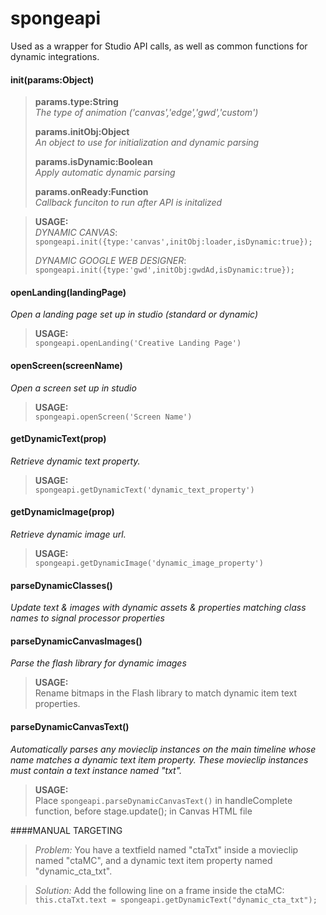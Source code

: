 # spongeapi
Used as a wrapper for Studio API calls, as well as common functions for dynamic integrations.

#### init(params:Object)
> **params.type:String**  
> *The type of animation ('canvas','edge','gwd','custom')*
> 
> **params.initObj:Object**  
> *An object to use for initialization and dynamic parsing*
> 
> **params.isDynamic:Boolean**  
> *Apply automatic dynamic parsing*
> 
> **params.onReady:Function**  
> *Callback funciton to run after API is initalized*

> **USAGE:**  
> *DYNAMIC CANVAS*:  
> `spongeapi.init({type:'canvas',initObj:loader,isDynamic:true});`
> 
> *DYNAMIC GOOGLE WEB DESIGNER*:  
> `spongeapi.init({type:'gwd',initObj:gwdAd,isDynamic:true});`

#### openLanding(landingPage)
*Open a landing page set up in studio (standard or dynamic)*  
> **USAGE:**  
> `spongeapi.openLanding('Creative Landing Page')`

#### openScreen(screenName)
*Open a screen set up in studio*  
> **USAGE:**  
> `spongeapi.openScreen('Screen Name')`

#### getDynamicText(prop)
*Retrieve dynamic text property.*  
> **USAGE:**  
> `spongeapi.getDynamicText('dynamic_text_property')`

#### getDynamicImage(prop)
*Retrieve dynamic image url.*  
> **USAGE:**  
> `spongeapi.getDynamicImage('dynamic_image_property')`

#### parseDynamicClasses()
*Update text & images with dynamic assets & properties matching class names to signal processor properties*

#### parseDynamicCanvasImages()
*Parse the flash library for dynamic images*  
> **USAGE:**  
> Rename bitmaps in the Flash library to match dynamic item text properties.

#### parseDynamicCanvasText()
*Automatically parses any movieclip instances on the main timeline whose name matches a dynamic text item property. These movieclip instances must contain a text instance named "txt".*

> **USAGE:**  
> Place `spongeapi.parseDynamicCanvasText()` in handleComplete function, before stage.update(); in Canvas HTML file

####MANUAL TARGETING
>_Problem:_
>You have a textfield named "ctaTxt" inside a movieclip named "ctaMC", and a dynamic text item property named "dynamic_cta_txt".

>_Solution:_
>Add the following line on a frame inside the ctaMC: 
>`this.ctaTxt.text = spongeapi.getDynamicText("dynamic_cta_txt");`

